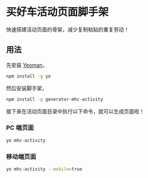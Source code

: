 # 买好车活动页面脚手架

快速搭建活动页面的骨架，减少复制粘贴的重复劳动！

## 用法

先安装 [Yeoman](http://yeoman.io)，

```bash
npm install -g yo
```

然后安装脚手架，

```bash
npm install -g generator-mhc-activity
```

接下来在活动页面目录中执行以下命令，就可以生成页面啦！

### PC 端页面

```bash
yo mhc-activity
```

### 移动端页面

```bash
yo mhc-activity --mobile=true
```
